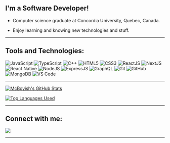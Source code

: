 ## I'm a Software Developer!

- Computer science graduate at Concordia University, Quebec, Canada.

- Enjoy learning and knowing new technologies and stuff.

---

## Tools and Technologies:

![JavaScript](https://img.shields.io/badge/javascript%20-%23323330.svg?&style=for-the-badge&logo=javascript&logoColor=%23F7DF1E)
![TypeScript](https://img.shields.io/badge/typescript%20-%23007ACC.svg?&style=for-the-badge&logo=typescript&logoColor=white)
![C++](https://img.shields.io/badge/c++%20-%2300599C.svg?&style=for-the-badge&logo=c%2B%2B&ogoColor=white)
![HTML5](https://img.shields.io/badge/html5%20-%23E34F26.svg?&style=for-the-badge&logo=html5&logoColor=white)
![CSS3](https://img.shields.io/badge/css3%20-%231572B6.svg?&style=for-the-badge&logo=css3&logoColor=white)
![ReactJS](https://img.shields.io/badge/react.js%20-%2320232a.svg?&style=for-the-badge&logo=react&logoColor=%2361DAFB)
![NextJS](https://img.shields.io/badge/next.JS%20-%23000000.svg?&style=for-the-badge&logo=next.js&logoColor=white)
![React Native](https://img.shields.io/badge/react_native%20-%2320232a.svg?&style=for-the-badge&logo=react&logoColor=%2361DAFB)
![NodeJS](https://img.shields.io/badge/node.js%20-%2343853D.svg?&style=for-the-badge&logo=node.js&logoColor=white)
![ExpressJS](https://img.shields.io/badge/Express.js-404D59?style=for-the-badge&logo=express&logoColor=white)
![GraphQL](https://img.shields.io/badge/GraphQl-E10098?style=for-the-badge&logo=graphql&logoColor=white)
![Git](https://img.shields.io/badge/git%20-%23F05033.svg?&style=for-the-badge&logo=git&logoColor=white)
![GitHub](https://img.shields.io/badge/github%20-%23121011.svg?&style=for-the-badge&logo=github&logoColor=white)
![MongoDB](https://img.shields.io/badge/MongoDB-47A248.svg?&style=for-the-badge&logo=mongodb&logoColor=white)
![VS Code](https://img.shields.io/badge/Visual_Studio_Code-0078D4?style=for-the-badge&logo=visual%20studio%20code&logoColor=white)

---

[![McBoyish's GitHub Stats](https://github-readme-stats.vercel.app/api?username=McBoyish&show_icons=true&bg_color=0e153a&title_color=e2f3f5&text_color=e2f3f5&icon_color=e2f3f5)](https://github.com/McBoyish?tab=repositories)

[![Top Languages Used](https://github-readme-stats.vercel.app/api/top-langs/?username=McBoyish&layout=compact&title_color=e2f3f5&bg_color=0e153a&text_color=e2f3f5)](https://github.com/McBoyish?tab=repositories)

---

## Connect with me:

[<img src="https://img.shields.io/badge/linkedin%20-%230077B5.svg?&style=for-the-badge&logo=linkedin&logoColor=white"/>][linkedin-link]

[linkedin-link]: https://www.linkedin.com/in/jake-li-shing-hiung/

---
